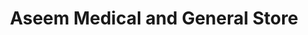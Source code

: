 ---
title: "Aseem Medical and General Store"
url: /karachi/aseem-medical-and-general-store/
shop: Sanitätshaus
---